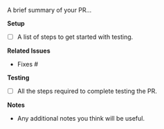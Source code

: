 A brief summary of your PR...

**Setup**

- [ ] A list of steps to get started with testing.

**Related Issues**

- Fixes #

**Testing**

- [ ] All the steps required to complete testing the PR.

**Notes**

- Any additional notes you think will be useful.